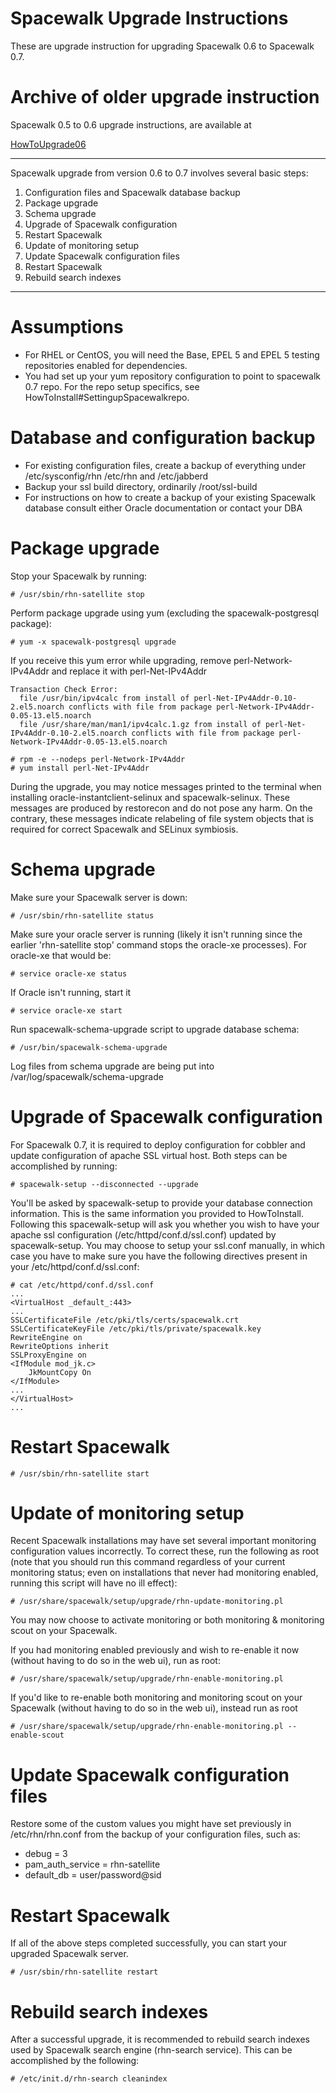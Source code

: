 # Spacewalk Upgrade Instructions



These are upgrade instruction for upgrading Spacewalk 0.6 to Spacewalk 0.7.
# Archive of older upgrade instruction

Spacewalk 0.5 to 0.6 upgrade instructions, are available at

[HowToUpgrade06](HowToUpgrade06)

----

Spacewalk upgrade from version 0.6 to 0.7 involves several basic steps:
  1.  Configuration files and Spacewalk database backup
  2.  Package upgrade
  3.  Schema upgrade
  4.  Upgrade of Spacewalk configuration
  5.  Restart Spacewalk
  6.  Update of monitoring setup
  7.  Update Spacewalk configuration files
  8.  Restart Spacewalk
  9.  Rebuild search indexes

----
# Assumptions



  * For RHEL or CentOS, you will need the Base, EPEL 5 and EPEL 5 testing repositories enabled for dependencies.
  * You had set up your yum repository configuration to point to spacewalk 0.7 repo. For the repo setup specifics, see HowToInstall#SettingupSpacewalkrepo.
# Database and configuration backup




  *  For existing configuration files, create a backup of everything under /etc/sysconfig/rhn /etc/rhn and /etc/jabberd
  *  Backup your ssl build directory, ordinarily /root/ssl-build
  *  For instructions on how to create a backup of your existing Spacewalk database consult either Oracle documentation or contact your DBA
# Package upgrade



Stop your Spacewalk by running:


    # /usr/sbin/rhn-satellite stop

Perform package upgrade using yum (excluding the spacewalk-postgresql package):


    # yum -x spacewalk-postgresql upgrade

If you receive this yum error while upgrading, remove perl-Network-IPv4Addr and replace it with perl-Net-IPv4Addr

    Transaction Check Error:
      file /usr/bin/ipv4calc from install of perl-Net-IPv4Addr-0.10-2.el5.noarch conflicts with file from package perl-Network-IPv4Addr-0.05-13.el5.noarch
      file /usr/share/man/man1/ipv4calc.1.gz from install of perl-Net-IPv4Addr-0.10-2.el5.noarch conflicts with file from package perl-Network-IPv4Addr-0.05-13.el5.noarch

    # rpm -e --nodeps perl-Network-IPv4Addr
    # yum install perl-Net-IPv4Addr


During the upgrade, you may notice messages printed to the terminal when installing oracle-instantclient-selinux and spacewalk-selinux.
These messages are produced by restorecon and do not pose any harm.
On the contrary, these messages indicate relabeling of file system objects that is required for correct Spacewalk and SELinux symbiosis.
# Schema upgrade



Make sure your Spacewalk server is down:


    # /usr/sbin/rhn-satellite status

Make sure your oracle server is running (likely it isn't running since the earlier 'rhn-satellite stop' command stops the oracle-xe processes). For oracle-xe that would be:


    # service oracle-xe status

If Oracle isn't running, start it


    # service oracle-xe start
Run spacewalk-schema-upgrade script to upgrade database schema:


    # /usr/bin/spacewalk-schema-upgrade


Log files from schema upgrade are being put into /var/log/spacewalk/schema-upgrade
# Upgrade of Spacewalk configuration



For Spacewalk 0.7, it is required to deploy configuration for cobbler and update configuration of apache SSL virtual host. Both steps can be accomplished by running:


    # spacewalk-setup --disconnected --upgrade

You'll be asked by spacewalk-setup to provide your database connection information.  This is the same information you provided to HowToInstall. Following this spacewalk-setup will ask you whether you wish to
have your apache ssl configuration (/etc/httpd/conf.d/ssl.conf) updated by spacewalk-setup. You may choose to setup your ssl.conf manually, in which
case you have to make sure you have the following directives present in your /etc/httpd/conf.d/ssl.conf:


    # cat /etc/httpd/conf.d/ssl.conf
    ...
    <VirtualHost _default_:443>
    ...
    SSLCertificateFile /etc/pki/tls/certs/spacewalk.crt
    SSLCertificateKeyFile /etc/pki/tls/private/spacewalk.key
    RewriteEngine on
    RewriteOptions inherit
    SSLProxyEngine on
    <IfModule mod_jk.c>
        JkMountCopy On
    </IfModule>
    ...
    </VirtualHost>
    ...
# Restart Spacewalk
 



    # /usr/sbin/rhn-satellite start
# Update of monitoring setup



Recent Spacewalk installations may have set several important monitoring configuration values incorrectly. To correct these, run the following
as root (note that you should run this command regardless of your current monitoring status; even on installations that never had monitoring
enabled, running this script will have no ill effect):


    # /usr/share/spacewalk/setup/upgrade/rhn-update-monitoring.pl

You may now choose to activate monitoring or both monitoring & monitoring scout on your Spacewalk.

If you had monitoring enabled previously and wish to re-enable it now (without having to do so in the web ui), run as root:


    # /usr/share/spacewalk/setup/upgrade/rhn-enable-monitoring.pl

If you'd like to re-enable both monitoring and monitoring scout on your Spacewalk (without having to do so in the web ui), instead run as root


    # /usr/share/spacewalk/setup/upgrade/rhn-enable-monitoring.pl --enable-scout
# Update Spacewalk configuration files



Restore some of the custom values you might have set previously in /etc/rhn/rhn.conf from the backup of your configuration files, such as:

  *  debug = 3
  *  pam_auth_service = rhn-satellite
  *  default_db = user/password@sid
# Restart Spacewalk



If all of the above steps completed successfully, you can start your upgraded Spacewalk server.


    # /usr/sbin/rhn-satellite restart
# Rebuild search indexes



After a successful upgrade, it is recommended to rebuild search indexes used by Spacewalk search engine (rhn-search service).
This can be accomplished by the following:


    # /etc/init.d/rhn-search cleanindex